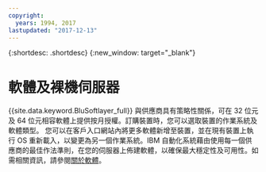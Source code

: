 ```yaml
---
copyright:
  years: 1994, 2017
lastupdated: "2017-12-13"
---
```


{:shortdesc: .shortdesc}
{:new_window: target="_blank"}

# 軟體及裸機伺服器

{{site.data.keyword.BluSoftlayer_full}} 與供應商具有策略性關係，可在 32 位元及 64 位元相容軟體上提供按月授權。訂購裝置時，您可以選取裝置的作業系統及軟體類型。
您可以在客戶入口網站內將更多軟體新增至裝置，並在現有裝置上執行 OS 重新載入，以變更為另一個作業系統。IBM 自動化系統藉由使用每一個供應商的最佳作法準則，在您的伺服器上佈建軟體，以確保最大穩定性及可用性。如需相關資訊，請參閱[關於軟體](/docs/infrastructure/software/index.html)。
